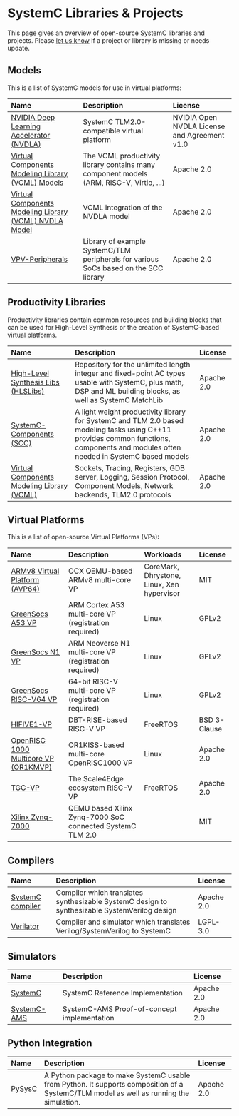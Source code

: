 # SystemC Libraries & Projects

This page gives an overview of open-source SystemC libraries and projects.
Please [let us know][1] if a project or library is missing or needs update.

## Models

This is a list of SystemC models for use in virtual platforms:

| Name             | Description                                                                             | License                                      |
| :--------------- | :-------------------------------------------------------------------------------------- | :------------------------------------------- |
| [NVIDIA Deep Learning Accelerator (NVDLA)][2] | SystemC TLM2.0-compatible virtual platform                 | NVIDIA Open NVDLA License and Agreement v1.0 |
| [Virtual Components Modeling Library (VCML) Models][3] | The VCML productivity library contains many component models (ARM, RISC-V, Virtio, ...) | Apache 2.0                                   |
| [Virtual Components Modeling Library (VCML) NVDLA Model][4]  | VCML integration of the NVDLA model                                                     | Apache 2.0                                   |
| [VPV-Peripherals][12]    | Library of example SystemC/TLM peripherals for various SoCs based on the SCC library    | Apache 2.0                                   |

## Productivity Libraries

Productivity libraries contain common resources and building blocks that can be used for High-Level Synthesis or the creation of SystemC-based virtual platforms. 

| Name                         | Description                                                                            | License                      |
|:---------------------------- | :------------------------------------------------------------------------------------- | :--------------------------- |
| [High-Level Synthesis Libs (HLSLibs)][13] | Repository for the unlimited length integer and fixed-point AC types usable with SystemC, plus math, DSP and ML building blocks, as well as SystemC MatchLib | Apache 2.0 |
| [SystemC-Components (SCC)][5] | A light weight productivity library for SystemC and TLM 2.0 based modeling tasks using C++11 provides common functions, components and modules often needed in SystemC based models | Apache 2.0 |
| [Virtual Components Modeling Library (VCML)][6]  | Sockets, Tracing, Registers, GDB server, Logging, Session Protocol, Component Models, Network backends, TLM2.0 protocols | Apache 2.0 |

## Virtual Platforms

This is a list of open-source Virtual Platforms (VPs):

| Name            | Description                              | Workloads                                  | License      |
| :-------------- | :--------------------------------------- | :----------------------------------------- | :----------- |
| [ARMv8 Virtual Platform (AVP64)][7]      | OCX QEMU-based ARMv8 multi-core VP       | CoreMark, Dhrystone, Linux, Xen hypervisor | MIT          |
| [GreenSocs A53 VP][17] | ARM Cortex A53 multi-core VP (registration required) | Linux | GPLv2 |
| [GreenSocs N1 VP][18] | ARM Neoverse N1 multi-core VP (registration required) | Linux | GPLv2 |
| [GreenSocs RISC-V64 VP][19] | 64-bit RISC-V multi-core VP (registration required) | Linux | GPLv2 |
| [HIFIVE1-VP][8] | DBT-RISE-based RISC-V VP                 | FreeRTOS                                   | BSD 3-Clause |
| [OpenRISC 1000 Multicore VP (OR1KMVP)][9]    | OR1KISS-based multi-core OpenRISC1000 VP | Linux                                      | Apache 2.0   |
| [TGC-VP][10]    | The Scale4Edge ecosystem RISC-V VP | FreeRTOS | Apache 2.0 |
| [Xilinx Zynq-7000][16] | QEMU based Xilinx Zynq-7000 SoC connected SystemC TLM 2.0  |  | MIT |

## Compilers

| Name       | Description                                                                                                              | License    |
| :--------- | :----------------------------------------------------------------------------------------------------------------------- | :--------- |
| [SystemC compiler][14] | Compiler which translates synthesizable SystemC design to synthesizable SystemVerilog design | Apache 2.0 |
| [Verilator][15] | Compiler and simulator which translates Verilog/SystemVerilog to SystemC | LGPL-3.0  |

## Simulators

| Name          | Description                               | License |
| :------------ | :---------------------------------------- | :------ |
| [SystemC][50] | SystemC Reference Implementation          | Apache 2.0 |
| [SystemC-AMS][51] | SystemC-AMS Proof-of-concept implementation | Apache 2.0 |

## Python Integration

| Name       | Description                                                                                                              | License    |
| :--------- | :----------------------------------------------------------------------------------------------------------------------- | :--------- |
| [PySysC][11] | A Python package to make SystemC usable from Python. It supports composition of a SystemC/TLM model as well as running the simulation. | Apache 2.0 |

[1]: https://github.com/accellera-official/systemc.org/issues
[2]: https://github.com/nvdla/vp
[3]: https://github.com/janweinstock/vcml/tree/master/src/vcml/models
[4]: https://github.com/aut0/vcml-nvdla
[5]: https://github.com/Minres/SystemC-Components
[6]: https://github.com/janweinstock/vcml
[7]: https://github.com/aut0/avp64
[8]: https://git.minres.com/VP/HIFIVE1-VP
[9]: https://github.com/janweinstock/or1kmvp
[10]: https://github.com/Minres/TGC-VP
[11]: https://github.com/accellera-official/PySysC
[12]: https://github.com/VP-Vibes/VPV-Peripherals
[13]: https://hlslibs.org/
[14]: https://github.com/intel/systemc-compiler
[15]: https://github.com/verilator/verilator
[16]: https://github.com/Xilinx/systemctlm-cosim-demo
[17]: https://git.greensocs.com/platforms/greensocs-cortex-a53
[18]: https://git.greensocs.com/platforms/greensocs-neoverse-n1
[19]: https://git.greensocs.com/platforms/greensocs-riscv64

[50]: https://www.accellera.org/images/downloads/standards/systemc/systemc-2.3.3.tar.gz
[51]: https://www.coseda-tech.com/systemc-ams-proof-of-concept
